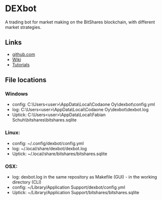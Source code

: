 # DEXbot

A trading bot for market making on the BitShares blockchain, with different market strategies.

## Links

- [github.com](https://github.com/ioBanker/DEXBot)
- [Wiki](https://github.com/iobanker/DEXBot/wiki)
- [Tutorials](https://www.dexbot.info/tutorials/)

## File locations

### Windows
- config: C:\Users\<user>\AppData\Local\Codaone Oy\dexbot\config.yml
- log: C:\Users\<user>\AppData\Local\Codaone Oy\dexbot\dexbot.log
- Uptick: C:\Users\<user>\AppData\Local\Fabian Schuh\bitshares\bitshares.sqlite

### Linux:
- config: ~/.config/dexbot/config.yml
- log: ~/.local/share/dexbot/dexbot.log
- Uptick: ~/.local/share/bitshares/bitshares.sqlite

### OSX:
- log: dexbot.log in the same repository as Makefile (GUI) - in the working directory (CLI)
- config: ~/Library/Application Support/dexbot/config.yml
- Uptick: ~/Library/Application Support/bitshares/bitshares.sqlite
